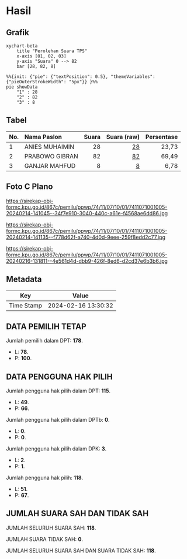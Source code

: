 # Hasil

## Grafik

```mermaid
xychart-beta
    title "Perolehan Suara TPS"
    x-axis [01, 02, 03]
    y-axis "Suara" 0 --> 82
    bar [28, 82, 8]
```

```mermaid
%%{init: {"pie": {"textPosition": 0.5}, "themeVariables": {"pieOuterStrokeWidth": "5px"}} }%%
pie showData
    "1" : 28
    "2" : 82
    "3" : 8
```

## Tabel

| No. | Nama Paslon    | Suara | Suara (raw) | Persentase |
|:--- |:-------------- | -----:| -----------:| ----------:|
| 1   | ANIES MUHAIMIN | 28    | [28][p-1]   | 23,73      |
| 2   | PRABOWO GIBRAN | 82    | [82][p-2]   | 69,49      |
| 3   | GANJAR MAHFUD  | 8     | [8][p-3]    | 6,78       |


[p-1]: https://github.com/gigit-pemilu/pemilu-2024-74-sulawesi-tenggara/blob/main/pilpres/hitung-suara/sub/74-sulawesi-tenggara/sub/11-kolaka-timur/sub/07-mowewe/sub/1001-woitombo/sub/005-tps/sub/paslon-1.txt
[p-2]: https://github.com/gigit-pemilu/pemilu-2024-74-sulawesi-tenggara/blob/main/pilpres/hitung-suara/sub/74-sulawesi-tenggara/sub/11-kolaka-timur/sub/07-mowewe/sub/1001-woitombo/sub/005-tps/sub/paslon-2.txt
[p-3]: https://github.com/gigit-pemilu/pemilu-2024-74-sulawesi-tenggara/blob/main/pilpres/hitung-suara/sub/74-sulawesi-tenggara/sub/11-kolaka-timur/sub/07-mowewe/sub/1001-woitombo/sub/005-tps/sub/paslon-3.txt

## Foto C Plano

https://sirekap-obj-formc.kpu.go.id/867c/pemilu/ppwp/74/11/07/10/01/7411071001005-20240214-141045--34f7e910-3040-440c-a61e-f4568ae6dd86.jpg

https://sirekap-obj-formc.kpu.go.id/867c/pemilu/ppwp/74/11/07/10/01/7411071001005-20240214-141135--f778d62f-a740-4d0d-9eee-259f8edd2c77.jpg

https://sirekap-obj-formc.kpu.go.id/867c/pemilu/ppwp/74/11/07/10/01/7411071001005-20240216-131811--4e561d4d-dbb9-426f-8ed6-d2cd37e6b3b6.jpg


## Metadata

| Key        | Value               |
| ---------- | ------------------- |
| Time Stamp | 2024-02-16 13:30:32 |


## DATA PEMILIH TETAP

Jumlah pemilih dalam DPT: **178**.
 * L: **78**.
 * P: **100**.

## DATA PENGGUNA HAK PILIH

Jumlah pengguna hak pilih dalam DPT: **115**.
 * L: **49**.
 * P: **66**.

Jumlah pengguna hak pilih dalam DPTb: **0**.
 * L: **0**.
 * P: **0**.

Jumlah pengguna hak pilih dalam DPK: **3**.
 * L: **2**.
 * P: **1**.

Jumlah pengguna hak pilih: **118**.
 * L: **51**.
 * P: **67**.

## JUMLAH SUARA SAH DAN TIDAK SAH

JUMLAH SELURUH SUARA SAH: **118**.

JUMLAH SUARA TIDAK SAH: **0**.

JUMLAH SELURUH SUARA SAH DAN SUARA TIDAK SAH: **118**.


